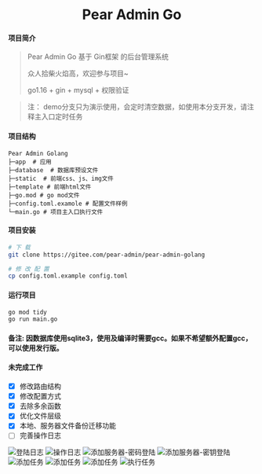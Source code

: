 <div align="center">
<br/>
<br/>
  <h1 align="center">
    Pear Admin Go
  </h1>
</div>

#### 项目简介
>Pear Admin Go 基于 Gin框架  的后台管理系统
> 
>众人拾柴火焰高，欢迎参与项目~
>
>	go1.16	+	gin	+	mysql	+	权限验证	

>  注： demo分支只为演示使用，会定时清空数据，如使用本分支开发，请注释主入口定时任务

####  项目结构

```
Pear Admin Golang
├─app  # 应用
├─database  # 数据库预设文件
├─static  # 前端css、js、img文件
├─template # 前端html文件
├─go.mod # go mod文件
├─config.toml.examole # 配置文件样例
└─main.go # 项目主入口执行文件

```



#### 项目安装

```bash
# 下 载
git clone https://gitee.com/pear-admin/pear-admin-golang

# 修 改 配 置
cp config.toml.example config.toml


```

#### 运行项目

```bash
go mod tidy
go run main.go
```
#### 备注: 因数据库使用sqlite3，使用及编译时需要gcc。如果不希望额外配置gcc，可以使用发行版。 

#### 未完成工作
- [x] 修改路由结构
- [x] 修改配置方式
- [x] 去除多余函数
- [x] 优化文件层级
- [x] 本地、服务器文件备份迁移功能
- [ ] 完善操作日志 

![登陆日志](doc/image/login-log.png)
![操作日志](doc/image/oper-log.png)
![添加服务器-密码登陆](doc/image/server1.png)
![添加服务器-密钥登陆](doc/image/server2.png)
![添加任务](doc/image/task1.png)
![添加任务](doc/image/task2.png)
![添加任务](doc/image/task3.png)
![执行任务](doc/image/task4.png)